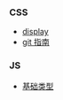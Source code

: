 <!-- docs/_sidebar.md -->

### CSS
  - [display](CSS/display)
  - [git 指南](CSS/git)


### JS
  - [基础类型](JS/data-type)
